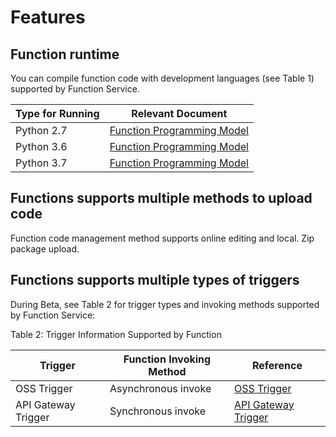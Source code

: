 # Features


## Function runtime

You can compile function code with development languages (see Table 1) supported by Function Service.


|Type for Running     | Relevant Document    |
| ---------- | ---------- |
| Python 2.7  | [Function Programming Model](../Operation-Guide/buildfunction/programming-model/basic-concept.md)|
| Python 3.6 | [Function Programming Model](../Operation-Guide/buildfunction/programming-model/basic-concept.md)|
| Python 3.7 | [Function Programming Model](../Operation-Guide/buildfunction/programming-model/basic-concept.md)|

## Functions supports multiple methods to upload code

Function code management method supports online editing and local. Zip package upload.

## Functions supports multiple types of triggers

During Beta, see Table 2 for trigger types and invoking methods supported by Function Service:

Table 2: Trigger Information Supported by Function

| Trigger      | Function Invoking Method | Reference       |
| ---------- | ------------ | ---------- |
| OSS Trigger  | Asynchronous invoke     | [OSS Trigger](../Operation-Guide/invokefunction/triggermanagement/eventsourceservice/oss-tirgger.md)|
| API Gateway Trigger | Synchronous invoke     | [API Gateway Trigger](../Operation-Guide/invokefunction/triggermanagement/eventsourceservice/apig-tigger.md)|
